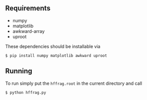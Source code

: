 
Requirements
------------
- numpy
- matplotlib
- awkward-array
- uproot

These dependencies should be installable via

```
$ pip install numpy matplotlib awkward uproot
```


Running
-------

To run simply put the ```hffrag.root``` in the current directory and call

```
$ python hffrag.py
```
